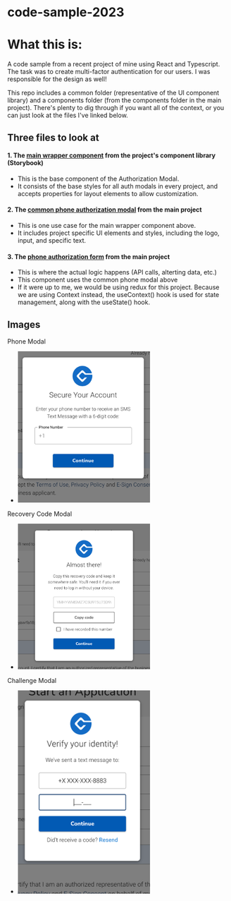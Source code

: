 # code-sample-2023

# What this is:

A code sample from a recent project of mine using React and Typescript. The task was to create multi-factor authentication for our users. I was responsible for the design as well!

This repo includes a common folder (representative of the UI component library) and a components folder (from the components folder in the main project). There's plenty to dig through if you want all of the context, or you can just look at the files I've linked below.

## Three files to look at

#### 1. The [main wrapper component](https://github.com/ashlynnr/code-sample-2023/blob/main/common/AuthorizationModal/AuthorizationModal.tsx) from the project's component library (Storybook)

- This is the base component of the Authorization Modal.
- It consists of the base styles for all auth modals in every project, and accepts properties for layout elements to allow customization.

#### 2. The [common phone authorization modal](https://github.com/ashlynnr/code-sample-2023/blob/main/components/MFAForms/PhoneAuthorizationForm.tsx) from the main project

- This is one use case for the main wrapper component above.
- It includes project specific UI elements and styles, including the logo, input, and specific text.

#### 3. The [phone authorization form](https://github.com/ashlynnr/code-sample-2023/blob/main/components/Modal/AuthorizationModal/PhoneAuthorizationModal/PhoneAuthorizationModal.tsx) from the main project

- This is where the actual logic happens (API calls, alterting data, etc.)
- This component uses the common phone modal above
- If it were up to me, we would be using redux for this project. Because we are using Context instead, the useContext() hook is used for state management, along with the useState() hook.

## Images

Phone Modal

- <img src="https://github.com/ashlynnr/code-sample-2023/blob/main/images/PhoneModal.png" alt="" width="300" />

Recovery Code Modal

- <img src="https://github.com/ashlynnr/code-sample-2023/blob/main/images/RecoveryCodeModal.png" alt="" width="300" />

Challenge Modal

- <img src="https://github.com/ashlynnr/code-sample-2023/blob/main/images/ChallengeModal.png" alt="" width="300" />
